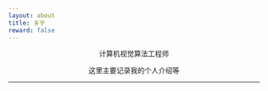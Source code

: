 ```yaml
---
layout: about
title: 关于
reward: false
---
```


<!-- <center><img src="https://selous123.github.io/assets/img/avatar.webp" width="200" height="200"/></center> -->

<center><p style="font-size='16px' font-style='bold'">计算机视觉算法工程师</p></center>
<center><p style="font-size='16px' font-style='bold'">这里主要记录我的个人介绍等</p></center>
 
---

